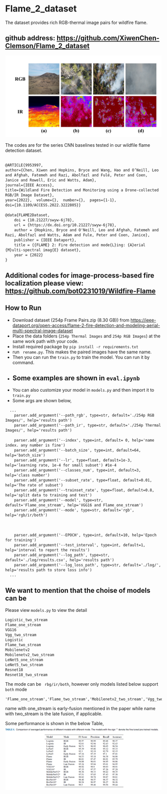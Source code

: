 # Flame_2_dataset
The dataset provides rich RGB-thermal image pairs for wildfire flame.

## github address: https://github.com/XiwenChen-Clemson/Flame_2_dataset

![iamge](https://github.com/XiwenChen-Clemson/Flame_2_dataset/blob/main/ex1.PNG)



The codes are for the series CNN baselines tested in our wildfile flame detection dataset.
```

@ARTICLE{9953997, 
author={Chen, Xiwen and Hopkins, Bryce and Wang, Hao and O’Neill, Leo and Afghah, Fatemeh and Razi, Abolfazl and Fulé, Peter and Coen, Janice and Rowell, Eric and Watts, Adam}, 
journal={IEEE Access},  
title={Wildland Fire Detection and Monitoring using a Drone-collected RGB/IR Image Dataset},  
year={2022},  volume={},  number={},  pages={1-1},  
doi={10.1109/ACCESS.2022.3222805}}

@data{FLAME2Dataset,
    doi = {10.21227/swyw-6j78},
    url = {https://dx.doi.org/10.21227/swyw-6j78},
    author = {Hopkins, Bryce and O'Neill, Leo and Afghah, Fatemeh and Razi, Abolfazl and Watts, Adam and Fule, Peter and Coen, Janice},
    publisher = {IEEE Dataport},
    title = {{FLAME} 2: Fire detection and mode{L}ing: {A}erial {M}ulti-spectral imag{E} dataset},
    year = {2022} 
} 
```

## Additional codes for image-process-based fire localization please view: https://github.com/bot0231019/Wildfire-Flame

## How to Run
- Download dataset (254p Frame Pairs.zip (8.30 GB)) from https://ieee-dataport.org/open-access/flame-2-fire-detection-and-modeling-aerial-multi-spectral-image-dataset
- Place the data folders (```254p Thermal Images``` and ```254p RGB Images```) at the same work path with your code.
- Install required package by ``` pip install -r requirements.txt ```
- run ``` rename.py```. This makes the paired images have the same name.
- Then you can run the ```train.py``` to train the model. You can run it by command. 
- ## Some examples are shown in ```eval.ipynb```
- You can also customize your model in ```models.py``` and then import it to ```train.py```
- Some args are shown below, 
```
  ...
    parser.add_argument('--path_rgb', type=str, default='./254p RGB Images/', help='results path')
    parser.add_argument('--path_ir', type=str, default='./254p Thermal Images/', help='results path')
    
    parser.add_argument('--index', type=int, default= 0, help='name index. any number is fine')
    parser.add_argument('--batch_size', type=int, default=64, help='batch_size')
    parser.add_argument('--lr', type=float, default=1e-3, help='learning rate, 1e-4 for small subset') #1e-4
    parser.add_argument('--classes_num', type=int, default=3, help='class number')
    parser.add_argument('--subset_rate', type=float, default=0.01, help='The rate of subset')
    parser.add_argument('--trainset_rate', type=float, default=0.8, help='split data to training and test')
    parser.add_argument('--model', type=str, default='Flame_one_stream', help='VGG16 and Flame_one_stream')
    parser.add_argument('--mode', type=str, default='rgb', help='rgb/ir/both')
    

    
    parser.add_argument('--EPOCH', type=int, default=10, help='Epoch for training')
    parser.add_argument('--test_interval', type=int, default=1, help='interval to report the results')
    parser.add_argument('--log_path', type=str, default='./log/results.csv', help='results path')
    parser.add_argument('--log_loss_path', type=str, default='./log/', help='results path to store loss info')
  ...

```
## We want to mention that the choise of models can be
Please view ```models.py``` to view the detail
``` 
Logistic_two_stream
Flame_one_stream
VGG16
Vgg_two_stream
Logistic
Flame_two_stream
Mobilenetv2
Mobilenetv2_two_stream
LeNet5_one_stream
LeNet5_two_stream
Resnet18
Resnet18_two_stream 
```
The mode can be ``` rbg/ir/both```, however only models listed below support ```both``` mode
```
'Flame_one_stream','Flame_two_stream','Mobilenetv2_two_stream','Vgg_two_stream','Logistic_two_stream','Resnet18_two_stream','LeNet5_one_stream','LeNet5_two_stream'
```
name with one_stream is early-fusion mentioned in the paper while name with two_stream is the late fusion, if applicable. 

Some performance is shown in the below Table,
![iamge](https://github.com/XiwenChen-Clemson/Flame_2_dataset/blob/main/per.PNG)



